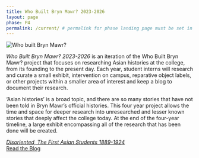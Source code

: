 ```yaml
---
title: Who Built Bryn Mawr? 2023-2026
layout: page
phase: P4
permalink: /current/ # permalink for phase landing page must be set in front matter
---
```


<section class="container">
    <div class="row">
        <div class="col-4 m-auto">
            <img class="img-fluid" alt="Who built Bryn Mawr?" src="{{ '/assets/images/logos/WBBM-P4.png' | relative_url}}">
        </div>
        <div class="col-8 m-auto">
            <p>
                <em>Who Built Bryn Mawr? 2023-2026</em> is an iteration of the Who Built Bryn Mawr? project that focuses on researching Asian histories at the college, from its founding to the present day. Each year, student interns will research and curate a small exhibit, intervention on campus, reparative object labels, or other projects within a smaller area of interest and keep a blog to document their research.
            </p>
            <p>
                ‘Asian histories’ is a broad topic, and there are so many stories that have not been told in Bryn Mawr’s official histories. This four year project allows the time and space for deeper research into unresearched and lesser known stories that deeply affect the college today. At the end of the four-year timeline, a large exhibit encompassing all of the research that has been done will be created.
            </p>
        </div>
    </div>
</section>
<section class="container py-3">
    <div class="row">
        <div class="link-container">
            <a class="link-button mx-1" href="{{ '/current/disoriented/' | relative_url}}"><em>Disoriented, The First Asian Students 1889-1924</em></a>
        </div>
    </div>
    <div class="row">
        <div class="link-container">
            <a class="link-button mx-1" href="{{ '/current/blog/' | relative_url}}">Read the Blog</a>
        </div>
    </div>
</section>